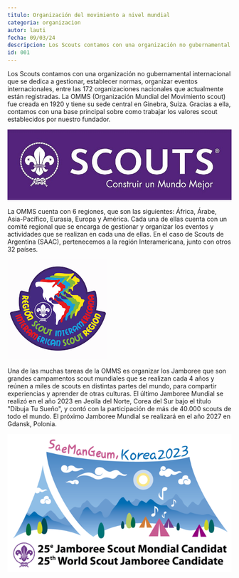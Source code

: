 ```yaml
---
titulo: Organización del movimiento a nivel mundial
categoria: organizacion
autor: lauti
fecha: 09/03/24
descripcion: Los Scouts contamos con una organización no gubernamental internacional que se dedica a gestionar, establecer normas, organizar eventos internacionales, entre las 172 organizaciones nacionales que actualmente están registradas...
id: 001
---
```


Los Scouts contamos con una organización no gubernamental internacional que se dedica a gestionar, establecer normas, organizar eventos internacionales, entre las 172 organizaciones nacionales que actualmente están registradas. La OMMS (Organización Mundial del Movimiento scout) fue creada en 1920 y tiene su sede central en Ginebra, Suiza. Gracias a ella, contamos con una base principal sobre como trabajar los valores scout establecidos por nuestro fundador. 

![banner de la OMMS](../media/omms_logo.jpg "imagen")

La OMMS cuenta con 6 regiones, que son las siguientes: África, Árabe, Asia-Pacífico, Eurasia, Europa y América. Cada una de ellas cuenta con un comité regional que se encarga de gestionar y organizar los eventos y actividades que se realizan en cada una de ellas. En el caso de Scouts de Argentina (SAAC), pertenecemos a la región Interamericana, junto con otros 32 países. 

![logo de la Región Interamericana Scout](../media/ris_logo.jpg "imagen")

Una de las muchas tareas de la OMMS es organizar los Jamboree que son grandes campamentos scout mundiales que se realizan cada 4 años y reúnen a miles de scouts en distintas partes del mundo, para compartir experiencias y aprender de otras culturas. El último Jamboree Mundial se realizó en el año 2023 en Jeolla del Norte, Corea del Sur bajo el título "Dibuja Tu Sueño", y contó con la participación de más de 40.000 scouts de todo el mundo. El próximo Jamboree Mundial se realizará en el año 2027 en Gdansk, Polonia. 

![logo del jamboree de 2023](../media/jamboree_jeolla.png "imagen")